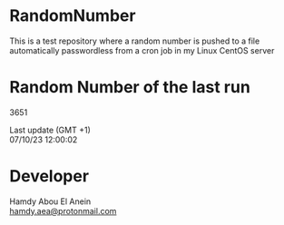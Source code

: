 # RandomNumber    
This is a test repository where a random number is pushed to a file automatically passwordless from a cron job in my Linux CentOS server    
# Random Number of the last run   
3651
      
Last update (GMT +1)    
07/10/23 12:00:02
# Developer    
Hamdy Abou El Anein   
hamdy.aea@protonmail.com
